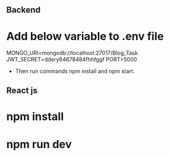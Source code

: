 ## Backend
# Add below variable to .env file
MONGO_URI=mongodb://localhost:27017/Blog_Task
JWT_SECRET=ddery64678484fhhfggf
PORT=5000
* Then run commands npm install and npm start.

## React js
# npm install
# npm run dev


